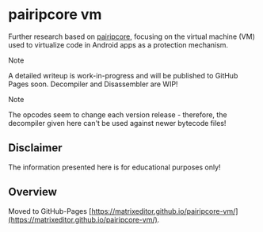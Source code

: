 # pairipcore vm

Further research based on
[pairipcore](https://github.com/Solaree/pairipcore), focusing on the virtual
machine (VM) used to virtualize code in Android apps as a protection mechanism.

> [!NOTE]
> A detailed writeup is work-in-progress and will be published to GitHub Pages
> soon. Decompiler and Disassembler are WIP!

> [!NOTE]
> The opcodes seem to change each version release - therefore, the decompiler
> given here can't be used against newer bytecode files!

## Disclaimer

The information presented here is for educational purposes only!

## Overview

Moved to GitHub-Pages [https://matrixeditor.github.io/pairipcore-vm/](https://matrixeditor.github.io/pairipcore-vm/).
